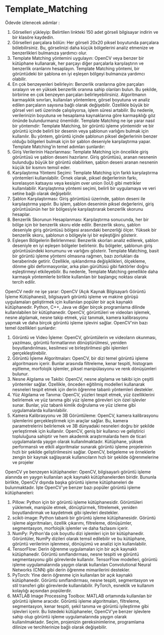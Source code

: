 # Template_Matching
Ödevde izlenecek adımlar :
1.	Görselleri yükleyip: Belirtilen linkteki 150 adet görseli bilgisayar indirin ve bir klasöre kaydedin.
2.	Görselleri parçalara bölün: Her görseli 20x20 piksel boyutunda parçalara bölebilirsiniz. Bu, görselinizi daha küçük bölgelerini analiz etmenize ve benzerlikleri bulmanıza yardımcı olur.
3.	Template Matching yöntemini uygulayın: OpenCV veya benzer bir kütüphane kullanarak, her parçayı diğer parçalarla karşılaştırın ve benzerlik oranlarını hesaplayın. Template Matching yöntemi, bir görüntüdeki bir şablona en iyi eşleşen bölgeyi bulmanıza yardımcı olabilir.
4.	En çok benzeyenleri belirleyin: Benzerlik oranlarına göre parçaları sıralayın ve en yüksek benzerlik oranına sahip olanları bulun. Bu şekilde, birbirine en çok benzeyen parçaları belirleyebilirsiniz.
Algoritmanın karmaşıklık sınırları, kullanılan yöntemlere, görsel boyutuna ve analiz edilen parçaların sayısına bağlı olarak değişebilir. Özellikle büyük bir görsel veri seti üzerinde çalışılıyorsa, işlem süresi artabilir. Bu nedenle, verilerinizin boyutuna ve hesaplama kaynaklarına göre karmaşıklığı göz önünde bulundurmanız önemlidir.
Template Matching ne işe yarar nasıl bir yöntemdir:
Template Matching, bir görüntü işleme yöntemidir ve bir görüntü içinde belirli bir desenin veya şablonun varlığını bulmak için kullanılır. Bu yöntem, görüntü içinde şablonun piksel değerlerinin benzer olduğu bölgeleri bulmak için bir şablon deseniyle karşılaştırma yapar.
Template Matching'in temel adımları şunlardır:
1.	Giriş Verilerinin Hazırlanması: Template Matching için öncelikle giriş görüntüsü ve şablon deseni hazırlanır. Giriş görüntüsü, aranan nesnenin bulunduğu büyük bir görüntü olabilirken, şablon deseni aranan nesnenin küçük bir kısmını temsil eder.
2.	Karşılaştırma Yöntemi Seçimi: Template Matching için farklı karşılaştırma yöntemleri kullanılabilir. Örnek olarak, piksel değerlerinin farkı, korelasyon katsayısı veya kesişim over union (IoU) gibi metrikler kullanılabilir. Karşılaştırma yöntemi seçimi, belirli bir uygulamaya ve veri setine bağlı olarak değişebilir.
3.	Şablon Karşılaştırması: Giriş görüntüsü üzerinde, şablon deseni ile karşılaştırma yapılır. Bu işlem, şablon deseninin piksel değerlerini, giriş görüntüsünün her bir bölgesiyle karşılaştırarak benzerlik skorunu hesaplar.
4.	Benzerlik Skorunun Hesaplanması: Karşılaştırma sonucunda, her bir bölge için bir benzerlik skoru elde edilir. Benzerlik skoru, şablon deseniyle giriş görüntüsü bölgesi arasındaki benzerliği ölçer. Yüksek bir benzerlik skoru, şablonun o bölgeyle iyi bir eşleştiğini gösterir.
5.	Eşleşen Bölgelerin Belirlenmesi: Benzerlik skorları analiz edilerek, şablon deseniyle en iyi eşleşen bölgeler belirlenir. Bu bölgeler, şablonun giriş görüntüsündeki konumunu ve varlığını gösterir.
Template Matching, basit bir görüntü işleme yöntemi olmasına rağmen, bazı zorlukları da beraberinde getirir. Özellikle, ışıklandırma değişiklikleri, ölçekleme, dönme gibi deformasyonlar, arka plan gürültüsü gibi faktörler doğru eşleştirmeyi etkileyebilir. Bu nedenle, Template Matching genellikle daha karmaşık yöntemlerle birlikte kullanılan bir başlangıç noktası olarak tercih edilir.

OpenCV nedir ne işe yarar:
OpenCV (Açık Kaynak Bilgisayarlı Görüntü İşleme Kütüphanesi), bilgisayarlı görüntü işleme ve makine görüşü uygulamaları geliştirmek için kullanılan popüler bir açık kaynaklı kütüphanedir. Python, C++, Java ve diğer birçok programlama dilinde kullanılabilen bir kütüphanedir. OpenCV, görüntüleri ve videoları işlemek, nesne algılamak, nesne takip etmek, yüz tanımak, kamera kalibrasyonu yapmak ve daha birçok görüntü işleme işlevini sağlar.
OpenCV'nin bazı temel özellikleri şunlardır:
1.	Görüntü ve Video İşleme: OpenCV, görüntülerin ve videoların okunması, yazılması, görüntü formatlarının dönüştürülmesi, yeniden boyutlandırılması, kesilmesi ve birleştirilmesi gibi işlemleri gerçekleştirebilir.
2.	Görüntü İşleme Algoritmaları: OpenCV, bir dizi temel görüntü işleme algoritmasını içerir. Bunlar arasında filtreleme, kenar tespiti, histogram eşitleme, morfolojik işlemler, piksel manipülasyonu ve renk dönüşümleri bulunur.
3.	Nesne Algılama ve Takibi: OpenCV, nesne algılama ve takibi için çeşitli yöntemler sağlar. Özellikle, önceden eğitilmiş modelleri kullanarak nesneleri tespit etmek için derin öğrenme tabanlı yöntemleri destekler.
4.	Yüz Algılama ve Tanıma: OpenCV, yüzleri tespit etmek, yüz özelliklerini belirlemek ve yüz tanıma gibi yüz işleme görevleri için özel işlevler sunar. Bunlar, yüz tabanlı kimlik doğrulama ve yüz izleme gibi uygulamalarda kullanılabilir.
5.	Kamera Kalibrasyonu ve 3B Görüntüleme: OpenCV, kamera kalibrasyonu işlemlerini gerçekleştirmek için araçlar sağlar. Bu, kamera parametrelerini belirlemek ve 3B dünyadaki nesneleri doğru bir şekilde yerleştirmek için kullanılır.
OpenCV, geniş bir kullanıcı ve geliştirici topluluğuna sahiptir ve hem akademik araştırmalarda hem de ticari uygulamalarda yaygın olarak kullanılmaktadır. Kütüphane, yüksek performanslı ve etkili algoritmalar sunarak görüntü işleme projelerinin hızlı bir şekilde geliştirilmesini sağlar. OpenCV, belgeleme ve örneklerle zengin bir kaynak sağlayarak kullanıcıların hızlı bir şekilde öğrenmelerine ve projeler

OpenCV ye benzeyen kütüphaneler:
OpenCV, bilgisayarlı görüntü işleme alanında en yaygın kullanılan açık kaynaklı kütüphanelerden biridir. Bununla birlikte, OpenCV dışında başka görüntü işleme kütüphaneleri de bulunmaktadır. İşte OpenCV'ye benzer bazı popüler görüntü işleme kütüphaneleri:
1.	Pillow: Python için bir görüntü işleme kütüphanesidir. Görüntüleri yüklemek, manipüle etmek, dönüştürmek, filtrelemek, yeniden boyutlandırmak ve kaydetmek gibi işlevleri destekler.
2.	scikit-image: Python tabanlı bir görüntü işleme kütüphanesidir. Görüntü işleme algoritmaları, özellik çıkarımı, filtreleme, dönüşümler, segmentasyon, morfolojik işlemler ve daha fazlasını içerir.
3.	NumPy: Python'da çok boyutlu dizi işlemleri için bir kütüphanedir. Görüntüler, NumPy dizileri olarak temsil edilebilir ve bu kütüphane, görüntü verilerinin işlenmesi, dönüşümü ve analizi için kullanılabilir.
4.	TensorFlow: Derin öğrenme uygulamaları için bir açık kaynaklı kütüphanedir. Görüntü sınıflandırması, nesne tespiti ve görüntü segmentasyonu gibi görevlerde kullanılır. TensorFlow modelleri, görüntü işleme uygulamalarında yaygın olarak kullanılan Convolutional Neural Networks (CNN) gibi derin öğrenme mimarilerini destekler.
5.	PyTorch: Yine derin öğrenme için kullanılan bir açık kaynaklı kütüphanedir. Görüntü sınıflandırması, nesne tespiti, segmentasyon ve stil transferi gibi görevlerde kullanılabilir. PyTorch, esneklik ve kullanım kolaylığı açısından popülerdir.
6.	MATLAB Image Processing Toolbox: MATLAB ortamında kullanılan bir görüntü işleme aracıdır. Görüntü işleme algoritmaları, filtreleme, segmentasyon, kenar tespiti, şekil tanıma ve görüntü iyileştirme gibi işlevleri içerir.
Bu listedeki kütüphaneler, OpenCV'ye benzer işlevlere sahip olup görüntü işleme uygulamalarında yaygın olarak kullanılmaktadır. Seçim, projenizin gereksinimlerine, programlama dilinize ve tercihlerinize bağlı olarak değişebilir.

